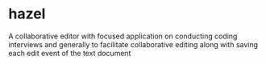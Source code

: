 # hazel
A collaborative editor with focused application on conducting coding interviews and generally to facilitate collaborative editing along with saving each edit event of the text document
